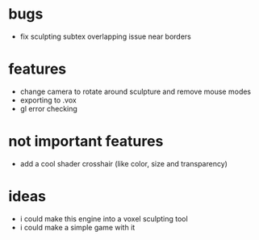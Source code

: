 # bugs
- fix sculpting subtex overlapping issue near borders

# features
- change camera to rotate around sculpture and remove mouse modes
- exporting to .vox
- gl error checking

# not important features
- add a cool shader crosshair (like color, size and transparency)

# ideas
- i could make this engine into a voxel sculpting tool
- i could make a simple game with it